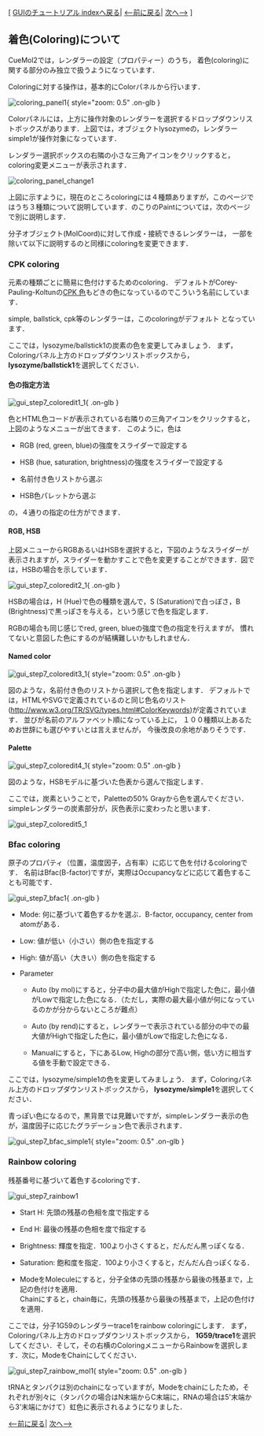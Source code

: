 [ [GUIのチュートリアル indexへ戻る](../../../Documents/GUIのチュートリアル(CueMol2)/)|
[&lt;--前に戻る](../../../Documents/GUIのチュートリアル(CueMol2)/Step6)|
[次へ--&gt;](../../../Documents/GUIのチュートリアル(CueMol2)/Step8) ]

## 着色(Coloring)について

CueMol2では，レンダラーの設定（プロパティー）のうち，
着色(coloring)に関する部分のみ独立で扱うようになっています．

Coloringに対する操作は，基本的にColorパネルから行います．


![coloring_panel1](../../../assets/images/Documents/GUIのチュートリアル(CueMol2)/Step7/coloring_panel1.png){ style="zoom: 0.5" .on-glb }


Colorパネルには，上方に操作対象のレンダラーを選択するドロップダウンリストボックスがあります．上図では，オブジェクトlysozymeの，レンダラーsimple1が操作対象になっています．

レンダラー選択ボックスの右隣の小さな三角アイコンをクリックすると，
coloring変更メニューが表示されます．


![coloring_panel_change1](../../../assets/images/Documents/GUIのチュートリアル(CueMol2)/Step7/coloring_panel_change1.png)


上図に示すように，現在のところcoloringには４種類ありますが，このページではうち３種類について説明しています．のこりのPaintについては，次のページで別に説明します．

分子オブジェクト(MolCoord)に対して作成・接続できるレンダラーは，
一部を除いて以下に説明するのと同様にcoloringを変更できます．

### CPK coloring
元素の種類ごとに簡易に色付けするためのcoloring．
デフォルトがCorey-Pauling-Koltunの[CPK 色](http://en.wikipedia.org/wiki/CPK_coloring)もどきの色になっているのでこういう名前にしています．

simple, ballstick, cpk等のレンダラーは，このcoloringがデフォルト
となっています．

ここでは，lysozyme/ballstick1の炭素の色を変更してみましょう．
まず，Coloringパネル上方のドロップダウンリストボックスから，**lysozyme/ballstick1**を選択してください．
#### 色の指定方法

![gui_step7_coloredit1_1](../../../assets/images/Documents/GUIのチュートリアル(CueMol2)/Step7/gui_step7_coloredit1_1.png){ .on-glb }


色とHTML色コードが表示されている右隣りの三角アイコンをクリックすると，
上図のようなメニューが出てきます．
このように，色は

-  RGB (red, green, blue)の強度をスライダーで設定する

-  HSB (hue, saturation, brightness)の強度をスライダーで設定する

-  名前付き色リストから選ぶ

-  HSB色パレットから選ぶ

の，４通りの指定の仕方ができます．

#### RGB, HSB
上図メニューからRGBあるいはHSBを選択すると，下図のようなスライダーが表示されますが，スライダーを動かすことで色を変更することができます．図では，HSBの場合を示しています．

![gui_step7_coloredit2_1](../../../assets/images/Documents/GUIのチュートリアル(CueMol2)/Step7/gui_step7_coloredit2_1.png){ .on-glb }

HSBの場合は，H (Hue)で色の種類を選んで，S (Saturation)で白っぽさ，B (Brightness)で黒っぽさを与える，という感じで色を指定します．

RGBの場合も同じ感じでred, green, blueの強度で色の指定を行えますが，
慣れてないと意図した色にするのが結構難しいかもしれません．

#### Named color

![gui_step7_coloredit3_1](../../../assets/images/Documents/GUIのチュートリアル(CueMol2)/Step7/gui_step7_coloredit3_1.png){ style="zoom: 0.5" .on-glb }

図のような，名前付き色のリストから選択して色を指定します．
デフォルトでは，HTMLやSVGで定義されているのと同じ色名のリスト(http://www.w3.org/TR/SVG/types.html#ColorKeywords)が定義されています．
並びが名前のアルファベット順になっている上に，
１００種類以上あるためお世辞にも選びやすいとは言えませんが，
今後改良の余地がありそうです．

#### Palette

![gui_step7_coloredit4_1](../../../assets/images/Documents/GUIのチュートリアル(CueMol2)/Step7/gui_step7_coloredit4_1.png){ style="zoom: 0.5" .on-glb }

図のような，HSBモデルに基づいた色表から選んで指定します．

ここでは，炭素ということで，Paletteの50% Grayから色を選んでください．
simpleレンダラーの炭素部分が，灰色表示に変わったと思います．

![gui_step7_coloredit5_1](../../../assets/images/Documents/GUIのチュートリアル(CueMol2)/Step7/gui_step7_coloredit5_1.png)


### Bfac coloring
原子のプロパティ（位置，温度因子，占有率）に応じて色を付けるcoloringです．
名前はBfac(B-factor)ですが，実際はOccupancyなどに応じて着色することも可能です．

![gui_step7_bfac1](../../../assets/images/Documents/GUIのチュートリアル(CueMol2)/Step7/gui_step7_bfac1.png){ .on-glb }


-  Mode: 何に基づいて着色するかを選ぶ．B-factor, occupancy, center from atomがある．

-  Low: 値が低い（小さい）側の色を指定する

-  High: 値が高い（大きい）側の色を指定する

-  Parameter

    -  Auto (by mol)にすると，分子中の最大値がHighで指定した色に，最小値がLowで指定した色になる．（ただし，実際の最大最小値が何になっているのかが分からないところが難点）

    -  Auto (by rend)にすると，レンダラーで表示されている部分の中での最大値がHighで指定した色に，最小値がLowで指定した色になる．

    -  Manualにすると，下にあるLow, Highの部分で高い側，低い方に相当する値を手動で設定できる．

ここでは，lysozyme/simple1の色を変更してみましょう．
まず，Coloringパネル上方のドロップダウンリストボックスから，
**lysozyme/simple1**を選択してください．

青っぽい色になるので，黒背景では見難いですが，simpleレンダラー表示の色が，温度因子に応じたグラデーション色で表示されます．

![gui_step7_bfac_simple1](../../../assets/images/Documents/GUIのチュートリアル(CueMol2)/Step7/gui_step7_bfac_simple1.png){ style="zoom: 0.5" .on-glb }


### Rainbow coloring
残基番号に基づいて着色するcoloringです．

![gui_step7_rainbow1](../../../assets/images/Documents/GUIのチュートリアル(CueMol2)/Step7/gui_step7_rainbow1.png)


-  Start H: 先頭の残基の色相を度で指定する

-  End H: 最後の残基の色相を度で指定する

-  Brightness: 輝度を指定．100より小さくすると，だんだん黒っぽくなる．

-  Saturation: 飽和度を指定．100より小さくすると，だんだん白っぽくなる．

-  ModeをMoleculeにすると，分子全体の先頭の残基から最後の残基まで，上記の色付けを適用．<br />
Chainにすると，chain毎に，先頭の残基から最後の残基まで，上記の色付けを適用．

ここでは，分子1G59のレンダラーtrace1をrainbow coloringにします．
まず，Coloringパネル上方のドロップダウンリストボックスから，
**1G59/trace1**を選択してください．そして，その右横のColoringメニューからRainbowを選択します．次に，ModeをChainにしてください．

![gui_step7_rainbow_mol1](../../../assets/images/Documents/GUIのチュートリアル(CueMol2)/Step7/gui_step7_rainbow_mol1.png){ style="zoom: 0.5" .on-glb }

tRNAとタンパクは別のchainになっていますが，Modeをchainにしたため，それぞれが別々に（タンパクの場合はN末端からC末端に，RNAの場合は5'末端から3'末端にかけて）虹色に表示されるようになりました．

[&lt;--前に戻る](../../../Documents/GUIのチュートリアル(CueMol2)/Step6)|
[次へ--&gt;](../../../Documents/GUIのチュートリアル(CueMol2)/Step8)
